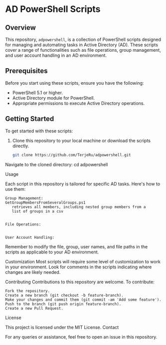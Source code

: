 # AD PowerShell Scripts

## Overview

This repository, `adpowershell`, is a collection of PowerShell scripts designed for managing and automating tasks in Active Directory (AD). These scripts cover a range of functionalities such as file operations, group management, and user account handling in an AD environment.

## Prerequisites

Before you start using these scripts, ensure you have the following:

- PowerShell 5.1 or higher.
- Active Directory module for PowerShell.
- Appropriate permissions to execute Active Directory operations.

## Getting Started

To get started with these scripts:

1. Clone this repository to your local machine or download the scripts directly.
   ```bash
   git clone https://github.com/TerjeRu/adpowershell.git

Navigate to the cloned directory: cd adpowershell

Usage

Each script in this repository is tailored for specific AD tasks. Here's how to use them:

    Group Management: 
    GetGroupMembersFromSeveralGroups.ps1 
       retrieves all members, including nested group members from a
       list of groups in a csv
    
    
    File Operations:


    User Account Handling: 

Remember to modify the file, group, user names, and file paths in the scripts as applicable to your AD environment.


Customization
Most scripts will require some level of customization to work in your environment. Look for comments in the scripts indicating where changes are likely needed.


Contributing
Contributions to this repository are welcome. To contribute:

    Fork the repository.
    Create a new branch (git checkout -b feature-branch).
    Make your changes and commit them (git commit -am 'Add some feature').
    Push to the branch (git push origin feature-branch).
    Create a new Pull Request.

License

This project is licensed under the MIT License.
Contact

For any queries or assistance, feel free to open an issue in this repository.
